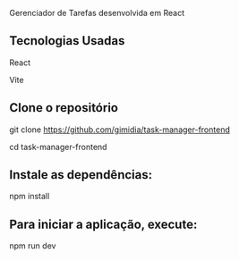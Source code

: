 Gerenciador de Tarefas desenvolvida em React

## Tecnologias Usadas
React

Vite

## Clone o repositório
git clone https://github.com/gimidia/task-manager-frontend

cd task-manager-frontend

## Instale as dependências:
npm install

## Para iniciar a aplicação, execute:
npm run dev
